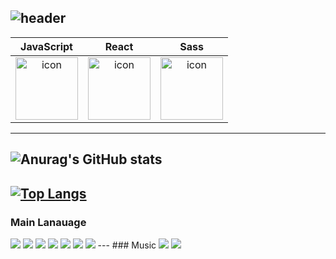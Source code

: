 <div align="left">
  
![header](https://capsule-render.vercel.app/api?type=waving&color=timeGradient&text=Junwoo's%20GitHub&animation=twinkling&fontSize=35&fontAlignY=40&fontAlign=70&height=200)
---


|JavaScript|React|Sass|
| :--: | :--: | :--: |
| <img src="https://techstack-generator.vercel.app/js-icon.svg" alt="icon" width="100" height="100" /> | <img src="https://techstack-generator.vercel.app/react-icon.svg" alt="icon" width="100" height="100" /> | <img src="https://techstack-generator.vercel.app/sass-icon.svg" alt="icon" width="100" height="100" /></div> |

---
![Anurag's GitHub stats](https://github-readme-stats.vercel.app/api?username=JUNWOO6579&show_icons=true&theme=radical)
---
[![Top Langs](https://github-readme-stats.vercel.app/api/top-langs/?username=delay-100&layout=compact)](https://github.com/JUNWOO6579/github-readme-stats)
---
### Main Lanauage
<img src="https://img.shields.io/badge/html5-%23E34F26.svg?&style=for-the-badge&logo=html5&logoColor=white" />
<img src="https://img.shields.io/badge/figma-%23F24E1E.svg?&style=for-the-badge&logo=figma&logoColor=white" />
<img src="https://img.shields.io/badge/css3-%231572B6.svg?&style=for-the-badge&logo=css3&logoColor=white" />
<img src="https://img.shields.io/badge/node.js-%23339933.svg?&style=for-the-badge&logo=node.js&logoColor=white" />
<img src="https://img.shields.io/badge/vue.js-%234FC08D.svg?&style=for-the-badge&logo=vue.js&logoColor=white" />
<img src="https://img.shields.io/badge/react-%2361DAFB.svg?&style=for-the-badge&logo=react&logoColor=black" />
<img src="https://img.shields.io/badge/trello-%230079BF.svg?&style=for-the-badge&logo=trello&logoColor=white" />
---
### Music
<img src="https://img.shields.io/badge/soundcloud-%23FF3300.svg?&style=for-the-badge&logo=soundcloud&logoColor=white" />
<img src="https://img.shields.io/badge/musescore-%231A70B8.svg?&style=for-the-badge&logo=musescore&logoColor=white" />
